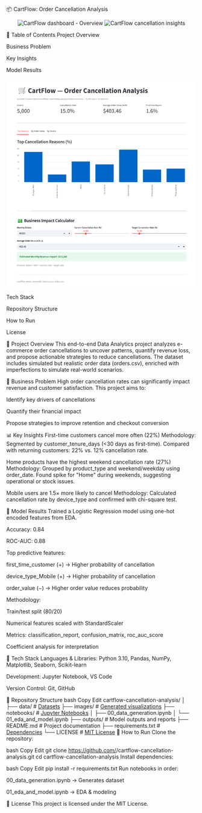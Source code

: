 📦 CartFlow: Order Cancellation Analysis
<p align="center"> <img src="images/cover_1.png" alt="CartFlow dashboard - Overview" width="49%"> <img src="images/cover_2.png" alt="CartFlow cancellation insights" width="49%"> </p>





📑 Table of Contents
Project Overview

Business Problem

Key Insights

Model Results

![Streamlit App Screenshot](images/streamlit_app.png)

Tech Stack

Repository Structure

How to Run

License

📝 Project Overview
This end-to-end Data Analytics project analyzes e-commerce order cancellations to uncover patterns, quantify revenue loss, and propose actionable strategies to reduce cancellations.
The dataset includes simulated but realistic order data (orders.csv), enriched with imperfections to simulate real-world scenarios.

🎯 Business Problem
High order cancellation rates can significantly impact revenue and customer satisfaction. This project aims to:

Identify key drivers of cancellations

Quantify their financial impact

Propose strategies to improve retention and checkout conversion

📊 Key Insights
First-time customers cancel more often (22%)
Methodology: Segmented by customer_tenure_days (<30 days as first-time). Compared with returning customers: 22% vs. 12% cancellation rate.

Home products have the highest weekend cancellation rate (27%)
Methodology: Grouped by product_type and weekend/weekday using order_date. Found spike for "Home" during weekends, suggesting operational or stock issues.

Mobile users are 1.5× more likely to cancel
Methodology: Calculated cancellation rate by device_type and confirmed with chi-square test.

🤖 Model Results
Trained a Logistic Regression model using one-hot encoded features from EDA.

Accuracy: 0.84

ROC-AUC: 0.88

Top predictive features:

first_time_customer (+) → Higher probability of cancellation

device_type_Mobile (+) → Higher probability of cancellation

order_value (−) → Higher order value reduces probability

Methodology:

Train/test split (80/20)

Numerical features scaled with StandardScaler

Metrics: classification_report, confusion_matrix, roc_auc_score

Coefficient analysis for interpretation

🧰 Tech Stack
Languages & Libraries: Python 3.10, Pandas, NumPy, Matplotlib, Seaborn, Scikit-learn

Development: Jupyter Notebook, VS Code

Version Control: Git, GitHub

📂 Repository Structure
bash
Copy
Edit
cartflow-cancellation-analysis/
│
├── data/                  # [Datasets](data/)
├── images/                # [Generated visualizations](images/)
├── notebooks/             # [Jupyter Notebooks](notebooks/)
│   ├── 00_data_generation.ipynb
│   └── 01_eda_and_model.ipynb
├── outputs/               # Model outputs and reports
├── README.md              # Project documentation
├── requirements.txt       # [Dependencies](requirements.txt)
└── LICENSE                # [MIT License](LICENSE)
🚀 How to Run
Clone the repository:

bash
Copy
Edit
git clone https://github.com/<yojovane>/cartflow-cancellation-analysis.git
cd cartflow-cancellation-analysis
Install dependencies:

bash
Copy
Edit
pip install -r requirements.txt
Run notebooks in order:

00_data_generation.ipynb → Generates dataset

01_eda_and_model.ipynb → EDA & modeling

📜 License
This project is licensed under the MIT License.

